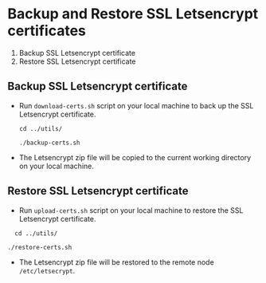 # Backup and Restore SSL Letsencrypt certificates

1. Backup SSL Letsencrypt certificate
2. Restore SSL Letsencrypt certificate


## Backup SSL Letsencrypt certificate

* Run `download-certs.sh` script on your local machine to back up the SSL Letsencrypt certificate.
  ```
  cd ../utils/
  ```
  ```
  ./backup-certs.sh
  ```
* The Letsencrypt zip file will be copied to the current working directory on your local machine.




## Restore SSL Letsencrypt certificate

* Run `upload-certs.sh` script on your local machine to restore the SSL Letsencrypt certificate.
```
  cd ../utils/
  ```
  ```
  ./restore-certs.sh
  ```
* The Letsencrypt zip file will be restored to the remote node `/etc/letsecrypt`.